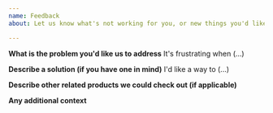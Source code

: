 ```yaml
---
name: Feedback
about: Let us know what's not working for you, or new things you'd like to have

---
```


**What is the problem you'd like us to address**
It's frustrating when (...)

**Describe a solution (if you have one in mind)**
I'd like a way to (...)

**Describe other related products we could check out (if applicable)**


**Any additional context**
